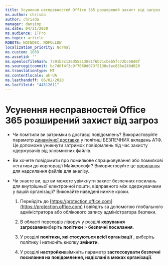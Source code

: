 ```yaml
---
title: Усунення несправностей Office 365 розширений захист від загроз
ms.author: chrisda
author: chrisda
manager: dansimp
ms.date: 04/21/2020
ms.audience: ITPro
ms.topic: article
ROBOTS: NOINDEX, NOFOLLOW
localization_priority: Normal
ms.custom: 1039
ms.assetid: ''
ms.openlocfilehash: 7391b3c126d55213881f6b71cb6b5fc72bc68d0f
ms.sourcegitcommit: bc7d6f4f3c9f7060d073f5130e1ec856e248d020
ms.translationtype: MT
ms.contentlocale: uk-UA
ms.lasthandoff: 06/02/2020
ms.locfileid: "44512611"
---
```

# <a name="troubleshooting-office-365-advanced-threat-protection"></a>Усунення несправностей Office 365 розширений захист від загроз

- Чи помітили ви затримки в доставці повідомлень? Використовуйте параметр [динамічної доставки](https://docs.microsoft.com/microsoft-365/security/office-365-security/dynamic-delivery-and-previewing) у політиці БЕЗПЕЧНИХ вкладень АТФ. Це допоможе уникнути затримок повідомлень під час захисту одержувачів від зловмисних файлів.

- Ви хочете повідомити про помилкове спрацьовування або помилкові негативи до корпорації Майкрософт? Використовуйте це [посилання](https://www.microsoft.com/wdsi/filesubmission/) для надсилання файлів для аналізу.

- Чи знаєте ви, що ви можете увімкнути захист безпечних посилань для внутрішньої електронної пошти, відправного між одержувачами у вашій організації? Виконайте наведені нижче кроки.

  1. Перейдіть до [https://protection.office.com](https://protection.office.com) і ввійдіть за допомогою глобального адміністратора або облікового запису адміністратора безпеки.

  2. В області переходів ліворуч у розділі **керування загрозами**виберіть **політики** \> **безпечні посилання**.

  3. У розділі **політики, які стосуються всієї організації** , виберіть політику і натисніть кнопку **змінити**.

  4. У розділі **настройки**ввімкніть параметр **застосовувати безпечні посилання на повідомлення, надіслані в межах організації**.
